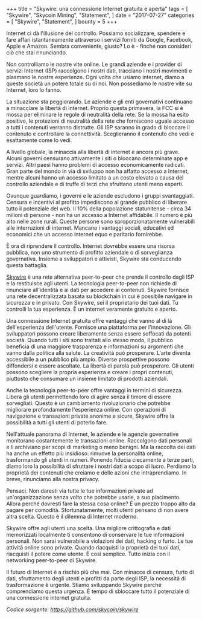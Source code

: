 +++
title = "Skywire: una connessione Internet gratuita e aperta"
tags = [
    "Skywire",
    "Skycoin Mining",
    "Statement",
]
date = "2017-07-27"
categories = [
    "Skywire",
    "Statement",
]
bounty = 5
+++

Internet ci dà l'illusione del controllo. Possiamo socializzare, spendere 
e fare affari istantaneamente attraverso i servizi forniti da Google, Facebook, 
Apple e Amazon. Sembra conveniente, giusto? Lo è - finché non consideri ciò 
che stai rinunciando.


Non controlliamo le nostre vite online. Le grandi aziende e i provider di 
servizi Internet (ISP) raccolgono i nostri dati, tracciano i nostri movimenti 
e plasmano le nostre esperienze. Ogni volta che usiamo internet, diamo a queste 
società un potere totale su di noi. Non possediamo le nostre vite su Internet, 
loro lo fanno.

La situazione sta peggiorando. Le aziende e gli enti governativi continuano a minacciare la 
libertà di internet. Proprio questa primavera, la FCC si è mossa per eliminare 
le regole di neutralità della rete. Se la mossa ha esito positivo, le protezioni 
di neutralità della rete che forniscono uguale accesso a tutti i contenuti 
verranno distrutte. Gli ISP saranno in grado di bloccare il contenuto e 
controllare la connettività. Sceglieranno il contenuto che vedi e esattamente 
come lo vedi.

A livello globale, la minaccia alla libertà di internet è ancora più grave. 
Alcuni governi censurano attivamente i siti o bloccano determinate app e servizi. 
Altri paesi hanno problemi di accesso economicamente radicati. Gran parte del 
mondo in via di sviluppo non ha affatto accesso a Internet, mentre alcuni hanno 
un accesso limitato a un costo elevato a causa del controllo aziendale e di 
truffe di terzi che sfruttano utenti meno esperti.

Ovunque guardiamo, i governi e le aziende escludono i gruppi svantaggiati. 
Censura e incentivi al profitto impediscono al grande pubblico di liberare 
tutto il potenziale del web. Il 10% della popolazione statunitense - circa 34 
milioni di persone - non ha un accesso a Internet affidabile. Il numero è più 
alto nelle zone rurali. Queste persone sono sproporzionatamente vulnerabili 
alle interruzioni di internet. Mancano i vantaggi sociali, educativi ed economici 
che un accesso internet equo e paritario fornirebbe.


È ora di riprendere il controllo. Internet dovrebbe essere una risorsa pubblica, 
non uno strumento di profitto aziendale o di sorveglianza governativa. Insieme 
a sviluppatori e attivisti, Skywire sta conducendo questa battaglia.

[Skywire](https://github.com/skycoin/skywire) è una rete alternativa peer-to-peer 
che prende il controllo dagli ISP e la restituisce agli utenti. La tecnologia 
peer-to-peer non richiede di rinunciare all'identità e ai dati per accedere ai 
contenuti. Skywire fornisce una rete decentralizzata basata su blockchain in cui 
è possibile navigare in sicurezza e in privato. Con Skywire, sei il proprietario 
dei tuoi dati. Tu controlli la tua esperienza. È un internet veramente gratuito e 
aperto.

Una connessione Internet gratuita offre vantaggi che vanno al di là 
dell'esperienza dell'utente. Fornisce una piattaforma per l'innovazione. Gli 
sviluppatori possono creare liberamente senza essere soffocati da potenti società. 
Quando tutti i siti sono trattati allo stesso modo, il pubblico beneficia di una 
maggiore trasparenza e informazioni su argomenti che vanno dalla politica alla 
salute. La creatività può prosperare. L'arte diventa accessibile a un pubblico 
più ampio. Diverse prospettive possono diffondersi e essere ascoltate. La libertà 
di parola può prosperare. Gli utenti possono scegliere la propria esperienza e 
creare i propri contenuti, piuttosto che consumare un insieme limitato di 
prodotti aziendali.

Anche la tecnologia peer-to-peer offre vantaggi in termini di sicurezza. Libera 
gli utenti permettendo loro di agire senza il timore di essere sorvegliati. 
Questo è un cambiamento rivoluzionario che potrebbe migliorare profondamente 
l'esperienza online. Con operazioni di navigazione e transazioni private anonime 
e sicure, Skywire offre la possibilità a tutti gli utenti di poterlo fare.

Nell'attuale panorama di Internet, le aziende e le agenzie governative 
monitorano costantemente le transazioni online. Raccolgono dati personali e li 
archiviano per scopi di marketing o meno benigni. Ma la raccolta dei dati ha 
anche un effetto più insidioso: rimuove la personalità online, trasformando gli 
utenti in numeri. Ponendo fiducia ciecamente a terze parti, diamo loro la 
possibilità di sfruttare i nostri dati a scopo di lucro. Perdiamo la proprietà 
dei contenuti che creiamo e delle azioni che intraprendiamo. In breve, rinunciamo 
alla nostra privacy.

Pensaci. Non daresti via tutte le tue informazioni private ad un'organizzazione 
senza volto che potrebbe usarle, a suo piacimento. Allora perché dovresti fare 
la stessa cosa online? È un prezzo troppo alto da pagare per comodità. 
Sfortunatamente, molti utenti pensano di non avere altra scelta. Questo è il 
dilemma di Internet moderno.

Skywire offre agli utenti una scelta. Una migliore crittografia e dati memorizzati 
localmente ti consentono di conservare le tue informazioni personali. Non sarai 
vulnerabile a violazioni dei dati, hacking o furto. Le tue attività online sono 
private. Quando riacquisti la proprietà dei tuoi dati, riacquisti il potere come 
utente. È così semplice. Tutto inizia con il networking peer-to-peer di Skywire.

Il futuro di Internet è a rischio più che mai. Con minacce di censura, furto di 
dati, sfruttamento degli utenti e profitti da parte degli ISP, la necessità di 
trasformazione è urgente. Stiamo sviluppando Skywire perché comprendiamo questa
urgenza. È tempo di sbloccare tutto il potenziale di una connessione internet 
gratuita.

*Codice sorgente: https://github.com/skycoin/skywire*
